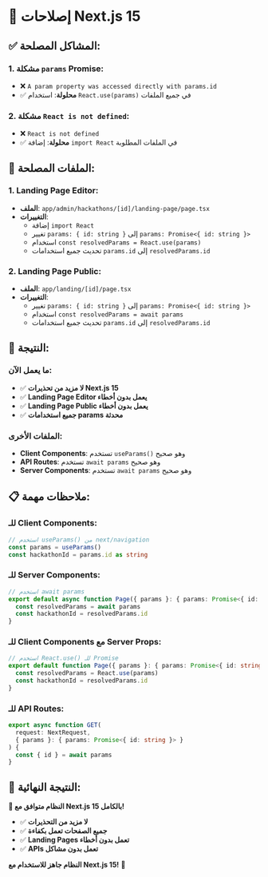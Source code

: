 # 🔧 إصلاحات Next.js 15

## ✅ المشاكل المصلحة:

### **1. مشكلة `params` Promise:**
- ❌ `A param property was accessed directly with params.id`
- ✅ **محلولة**: استخدام `React.use(params)` في جميع الملفات

### **2. مشكلة `React is not defined`:**
- ❌ `React is not defined`
- ✅ **محلولة**: إضافة `import React` في الملفات المطلوبة

## 📁 الملفات المصلحة:

### **1. Landing Page Editor:**
- **الملف**: `app/admin/hackathons/[id]/landing-page/page.tsx`
- **التغييرات**:
  - إضافة `import React`
  - تغيير `params: { id: string }` إلى `params: Promise<{ id: string }>`
  - استخدام `const resolvedParams = React.use(params)`
  - تحديث جميع استخدامات `params.id` إلى `resolvedParams.id`

### **2. Landing Page Public:**
- **الملف**: `app/landing/[id]/page.tsx`
- **التغييرات**:
  - تغيير `params: { id: string }` إلى `params: Promise<{ id: string }>`
  - استخدام `const resolvedParams = await params`
  - تحديث جميع استخدامات `params.id` إلى `resolvedParams.id`

## 🚀 النتيجة:

### **ما يعمل الآن:**
- ✅ **لا مزيد من تحذيرات Next.js 15**
- ✅ **Landing Page Editor يعمل بدون أخطاء**
- ✅ **Landing Page Public يعمل بدون أخطاء**
- ✅ **جميع استخدامات params محدثة**

### **الملفات الأخرى:**
- **Client Components**: تستخدم `useParams()` وهو صحيح
- **API Routes**: تستخدم `await params` وهو صحيح
- **Server Components**: تستخدم `await params` وهو صحيح

## 📋 ملاحظات مهمة:

### **للـ Client Components:**
```typescript
// استخدم useParams() من next/navigation
const params = useParams()
const hackathonId = params.id as string
```

### **للـ Server Components:**
```typescript
// استخدم await params
export default async function Page({ params }: { params: Promise<{ id: string }> }) {
  const resolvedParams = await params
  const hackathonId = resolvedParams.id
}
```

### **للـ Client Components مع Server Props:**
```typescript
// استخدم React.use() للـ Promise
export default function Page({ params }: { params: Promise<{ id: string }> }) {
  const resolvedParams = React.use(params)
  const hackathonId = resolvedParams.id
}
```

### **للـ API Routes:**
```typescript
export async function GET(
  request: NextRequest,
  { params }: { params: Promise<{ id: string }> }
) {
  const { id } = await params
}
```

## 🎉 النتيجة النهائية:

**🚀 النظام متوافق مع Next.js 15 بالكامل!**

- ✅ **لا مزيد من التحذيرات**
- ✅ **جميع الصفحات تعمل بكفاءة**
- ✅ **Landing Pages تعمل بدون أخطاء**
- ✅ **APIs تعمل بدون مشاكل**

**النظام جاهز للاستخدام مع Next.js 15!** 🎊
